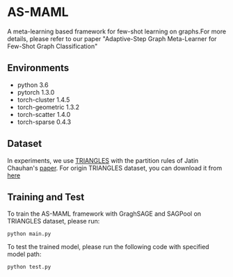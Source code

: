 # AS-MAML
A meta-learning based framework for few-shot learning on graphs.For more details, please refer to our paper "Adaptive-Step Graph Meta-Learner for Few-Shot Graph Classification"

## Environments
- python                    3.6
- pytorch                   1.3.0
- torch-cluster             1.4.5                    
- torch-geometric           1.3.2                     
- torch-scatter             1.4.0                     
- torch-sparse              0.4.3  

## Dataset
In experiments, we use [TRIANGLES](https://drive.google.com/drive/folders/1na8l6DV7qtYIoteFGIp9p7VfQNjmSQxx?usp=sharingwith) with the partition rules of Jatin Chauhan's [paper](https://openreview.net/forum?id=Bkeeca4Kvr). For origin TRIANGLES dataset, you can download it from [here](https://ls11-www.cs.tu-dortmund.de/staff/morris/graphkerneldatasets)
## Training and Test 
To train the AS-MAML framework with GraghSAGE and SAGPool on TRIANGLES dataset, please run:

`python main.py` 

To test the trained model, please run the following code with specified model path:

`python test.py`
